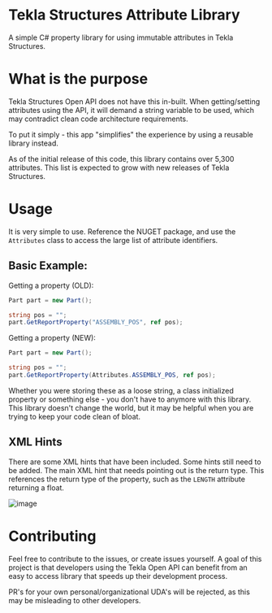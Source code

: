 # Tekla Structures Attribute Library
A simple C# property library for using immutable attributes in Tekla Structures.

# What is the purpose
Tekla Structures Open API does not have this in-built. When getting/setting attributes using the API, it will demand a string variable to be used, which may contradict clean code architecture requirements.

To put it simply - this app "simplifies" the experience by using a reusable library instead.

As of the initial release of this code, this library contains over 5,300 attributes. This list is expected to grow with new releases of Tekla Structures.

# Usage
It is very simple to use. Reference the NUGET package, and use the `Attributes` class to access the large list of attribute identifiers.

## Basic Example:
Getting a property (OLD):
```cs
Part part = new Part();

string pos = "";
part.GetReportProperty("ASSEMBLY_POS", ref pos);
```

Getting a property (NEW):
```cs
Part part = new Part();

string pos = "";
part.GetReportProperty(Attributes.ASSEMBLY_POS, ref pos);
```

Whether you were storing these as a loose string, a class initialized property or something else - you don't have to anymore with this library. This library doesn't change the world, but it may be helpful when you are trying to keep your code clean of bloat.

## XML Hints
There are some XML hints that have been included. Some hints still need to be added. The main XML hint that needs pointing out is the return type. This references the return type of the property, such as the `LENGTH` attribute returning a float.

![image](https://github.com/cwancy/tekla-structures-attributes/assets/60968585/26981bb9-66f0-4e65-be94-b510c9204f7b)

# Contributing
Feel free to contribute to the issues, or create issues yourself. A goal of this project is that developers using the Tekla Open API can benefit from an easy to access library that speeds up their development process.

PR's for your own personal/organizational UDA's will be rejected, as this may be misleading to other developers.
